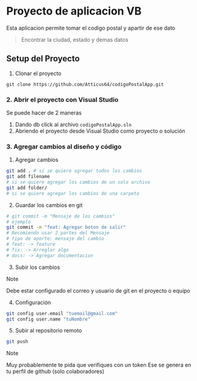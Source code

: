 # Proyecto de aplicacion VB 

Esta aplicacion permite tomar el codigo postal
y apartir de ese dato 
> Encontrar la ciudad, estado y demas datos

## Setup del Proyecto

1. Clonar el proyecto 

```pwsh
git clone https://github.com/Atticus64/codigoPostalApp.git
```

### 2. Abrir el proyecto con Visual Studio 

Se puede hacer de 2 maneras 

1. Dando db click al archivo `codigoPostalApp.sln`  
2. Abriendo el proyecto desde Visual Studio como proyecto o solución

### 3. Agregar cambios al diseño y código

1. Agregar cambios

```bash
git add . # si se quiere agregar todos los cambios
git add filename 
# si se quiere agregar los cambios de un solo archivo
git add folder/
# si se quiere agregar los cambios de una carpeta
```

2. Guardar los cambios en git

```bash
# git commit -m "Mensaje de los cambios"
# ejemplo
git commit -m "feat: Agregar boton de salir"
# Recomiendo usar 2 partes del Mensaje
# tipo de aporte: mensaje del cambio
# feat: -> feature
# fix: -> Arreglar algo
# docs: -> Agregar documentacion
```

3. Subir los cambios

> [!NOTE]
> Debe estar configurado el correo y usuario de git en el proyecto o equipo

4. Configuración

```bash
git config user.email "tuemail@gmail.com"
git config user.name "tuNombre"
```

5. Subir al repositorio remoto

```bash
git push 
```

> [!NOTE]
> Muy probablemente te pida que verifiques con un token
> Ese se genera en tu perfil de github (solo colaboradores)


